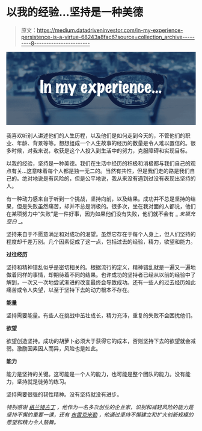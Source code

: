 # 以我的经验…坚持是一种美德

> 原文：<https://medium.datadriveninvestor.com/in-my-experience-persistence-is-a-virtue-68243a8fac6?source=collection_archive---------8----------------------->

![](img/d7731d16dc5db052ac51fb0348ab3485.png)

我喜欢听别人讲述他们的人生历程，以及他们是如何走到今天的，不管他们的职业、年龄、背景等等。想想组成一个人生故事的经历的数量是令人难以置信的。很多时候，对我来说，收获是这个人投入到生活中的努力，克服障碍和实现目标。

以我的经验，坚持是一种美德。我们在生活中经历的积极和消极都与我们自己的观点有关…这意味着每个人都是独一无二的。当然有共性，但是我们走的路是我们自己的。绝对地说是有风险的，但是公平地说，我从来没有遇到过没有表现出坚持的人。

有一种动力感来自于听到一个挑战，坚持向前，以及结果。成功并不总是坚持的结果，但是失败虽然痛苦，却并不总是消极的。很多次，坐在我对面的人都说，他们在某项努力中“失败”是一件好事，因为如果他们没有失败，他们就不会有 _ *来填充空白* _。

坚持来自于不愿意满足和对成功的渴望。虽然它存在于每个人身上，但人们坚持的程度却千差万别。几个因素促成了这一点，包括过去的经验，精力，欲望和能力。

**过往经历**

坚持和精神错乱似乎是密切相关的。根据流行的定义，精神错乱就是一遍又一遍地做着同样的事情，却期待着不同的结果。也许成功的坚持者已经从以前的经验中了解到，一次又一次地尝试渐进的改变最终会导致成功。还有一些人的过去经历如此痛苦或令人失望，以至于坚持下去的动力根本不存在。

**能量**

坚持需要能量。有些人在挑战中茁壮成长，精力充沛，重复的失败不会困扰他们。

**欲望**

欲望创造坚持。成功的胡萝卜必须大于获得它的成本，否则坚持下去的欲望就会减弱。激励因素因人而异，风险也是如此。

**能力**

能力是坚持的关键。这可能是一个人的能力，也可能是整个团队的能力。没有能力，坚持就是徒劳的练习。

坚持需要很强的韧性精神。没有坚持就没有进步。

*特别感谢* [*格兰特古丁*](https://www.linkedin.com/in/grantgooding/) *，他作为一名多次创业的企业家，识别和减轻风险的能力是坚持不懈的重要一课，还有* [*布雷克米勒*](https://www.linkedin.com/in/blakermiller/) *，他通过坚持不懈建立和扩大创新规模的愿望和精力令人鼓舞。*